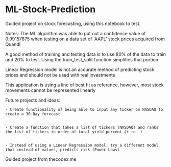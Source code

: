 # ML-Stock-Prediction

Guided project on stock forecasting, using this notebook to test.


Notes:
The ML algorithm was able to put out a confidence value of 0.99157875 when testing on a data set of 'AAPL' stock prices acquired from Quandl


A good method of training and testing data is to use 80% of the data to train and 20% to test. Using the train_test_split function simplifies that portion


Linear Regression model is not an accurate method of predicting stock prices and should not be used with real investments


This application is using a line of best fit as reference, however, most stock movements cannot be represented linearly



Future projects and ideas:


    - Create functionality of being able to input any ticker on NASDAQ to create a 30-Day forecast
    
    
    - Create a function that takes a list of tickers (NASDAQ) and ranks the list of tickers in order of total yield percent (+ to -)
    
    
    - Instead of using a Linear Regression model, try a different model that instead of values, predicts risk (Power Laws)






Guided project from thecodex.me
